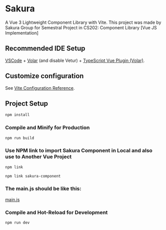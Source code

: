 # Sakura

A Vue 3 Lightweight Component Library with Vite. This project was made by Sakura Group for Semestral Project in CS202: Component Library [Vue JS Implementation]

## Recommended IDE Setup

[VSCode](https://code.visualstudio.com/) + [Volar](https://marketplace.visualstudio.com/items?itemName=Vue.volar) (and disable Vetur) + [TypeScript Vue Plugin (Volar)](https://marketplace.visualstudio.com/items?itemName=Vue.vscode-typescript-vue-plugin).

## Customize configuration

See [Vite Configuration Reference](https://vitejs.dev/config/).

## Project Setup

```sh
npm install
```
### Compile and Minify for Production

```sh
npm run build
```

### Use NPM link to import Sakura Component in Local and also use to Another Vue Project

```sh
npm link
```

```sh
npm link sakura-component
```

### The main.js should be like this:

[main.js](https://raw.githubusercontent.com/JoshuaArcayaEvicner/BSCS3A_SakuraGroup/main/src/main.js)

### Compile and Hot-Reload for Development

```sh
npm run dev
```
